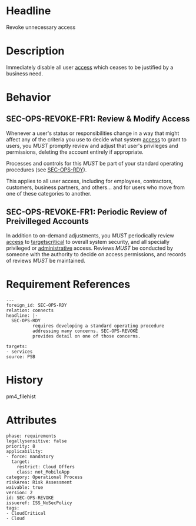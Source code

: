 # Headline

Revoke unnecessary access

# Description

Immediately disable all user [access](#DEF_Access) which ceases to be
justified by a business need.

# Behavior

## SEC-OPS-REVOKE-FR1: Review & Modify Access

Whenever a user's status or responsibilities change in a way that might
affect any of the criteria you use to decide what system
[access](#DEF_Access) to grant to users, you _MUST_ promptly review
and adjust that user's privileges and permissions, deleting the account
entirely if appropriate.

Processes and controls for this _MUST_ be part of your standard
operating procedures (see [SEC-OPS-RDY](#SEC-OPS-RDY)).

This applies to all user access, including for employees, contractors,
customers, business partners, and others... and for users who move from
one of these categories to another.

## SEC-OPS-REVOKE-FR1: Periodic Review of Preivilleged Accounts

In addition to on-demand adjustments, you _MUST_ periodically review
[access](#DEF_Access) to [targets](#DEF_Target)[critical](#DEF_Critical)
to overall system security, and all specially privileged or
[administrative](#DEF_Administer) access. Reviews _MUST_ be conducted
by someone with the authority to decide on access permissions, and
records of reviews _MUST_ be maintained.

# Requirement References

    ---
    foreign_id: SEC-OPS-RDY
    relation: connects
    headline: |-
      SEC-OPS-RDY
              requires developing a standard operating procedure
              addressing many concerns. SEC-OPS-REVOKE
              provides detail on one of those concerns.

    targets:
    - services
    source: PSB

# History

pm4_filehist

# Attributes

    phase: requirements
    legallysensitive: false
    priority: 8
    applicability:
    - force: mandatory
      target:
        restrict: Cloud Offers
        class: not_MobileApp
    category: Operational Process
    riskArea: Risk Assessment
    waivable: true
    version: 2
    id: SEC-OPS-REVOKE
    issueref: ISS_NoSecPolicy
    tags:
    - CloudCritical
    - Cloud
